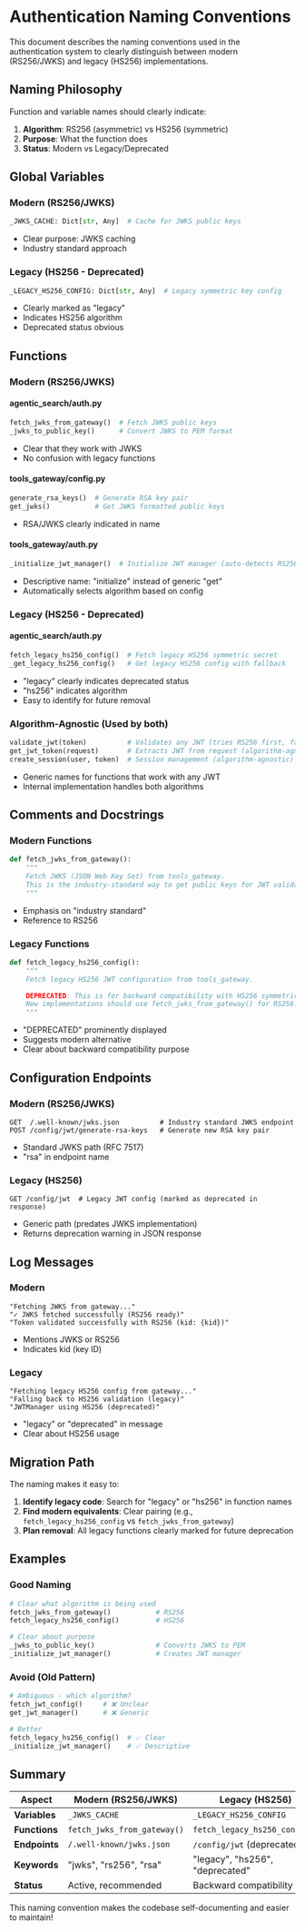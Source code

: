 # Authentication Naming Conventions

This document describes the naming conventions used in the authentication system to clearly distinguish between modern (RS256/JWKS) and legacy (HS256) implementations.

## Naming Philosophy

Function and variable names should clearly indicate:
1. **Algorithm**: RS256 (asymmetric) vs HS256 (symmetric)
2. **Purpose**: What the function does
3. **Status**: Modern vs Legacy/Deprecated

## Global Variables

### Modern (RS256/JWKS)
```python
_JWKS_CACHE: Dict[str, Any]  # Cache for JWKS public keys
```
- Clear purpose: JWKS caching
- Industry standard approach

### Legacy (HS256 - Deprecated)
```python
_LEGACY_HS256_CONFIG: Dict[str, Any]  # Legacy symmetric key config
```
- Clearly marked as "legacy"
- Indicates HS256 algorithm
- Deprecated status obvious

## Functions

### Modern (RS256/JWKS)

#### agentic_search/auth.py
```python
fetch_jwks_from_gateway()  # Fetch JWKS public keys
_jwks_to_public_key()      # Convert JWKS to PEM format
```
- Clear that they work with JWKS
- No confusion with legacy functions

#### tools_gateway/config.py
```python
generate_rsa_keys()  # Generate RSA key pair
get_jwks()           # Get JWKS formatted public keys
```
- RSA/JWKS clearly indicated in name

#### tools_gateway/auth.py
```python
_initialize_jwt_manager()  # Initialize JWT manager (auto-detects RS256 or HS256)
```
- Descriptive name: "initialize" instead of generic "get"
- Automatically selects algorithm based on config

### Legacy (HS256 - Deprecated)

#### agentic_search/auth.py
```python
fetch_legacy_hs256_config()  # Fetch legacy HS256 symmetric secret
_get_legacy_hs256_config()   # Get legacy HS256 config with fallback
```
- "legacy" clearly indicates deprecated status
- "hs256" indicates algorithm
- Easy to identify for future removal

### Algorithm-Agnostic (Used by both)

```python
validate_jwt(token)          # Validates any JWT (tries RS256 first, falls back to HS256)
get_jwt_token(request)       # Extracts JWT from request (algorithm-agnostic)
create_session(user, token)  # Session management (algorithm-agnostic)
```
- Generic names for functions that work with any JWT
- Internal implementation handles both algorithms

## Comments and Docstrings

### Modern Functions
```python
def fetch_jwks_from_gateway():
    """
    Fetch JWKS (JSON Web Key Set) from tools_gateway.
    This is the industry-standard way to get public keys for JWT validation (RS256).
    """
```
- Emphasis on "industry standard"
- Reference to RS256

### Legacy Functions
```python
def fetch_legacy_hs256_config():
    """
    Fetch legacy HS256 JWT configuration from tools_gateway.

    DEPRECATED: This is for backward compatibility with HS256 symmetric keys.
    New implementations should use fetch_jwks_from_gateway() for RS256.
    """
```
- "DEPRECATED" prominently displayed
- Suggests modern alternative
- Clear about backward compatibility purpose

## Configuration Endpoints

### Modern (RS256/JWKS)
```
GET  /.well-known/jwks.json          # Industry standard JWKS endpoint
POST /config/jwt/generate-rsa-keys   # Generate new RSA key pair
```
- Standard JWKS path (RFC 7517)
- "rsa" in endpoint name

### Legacy (HS256)
```
GET /config/jwt  # Legacy JWT config (marked as deprecated in response)
```
- Generic path (predates JWKS implementation)
- Returns deprecation warning in JSON response

## Log Messages

### Modern
```
"Fetching JWKS from gateway..."
"✓ JWKS fetched successfully (RS256 ready)"
"Token validated successfully with RS256 (kid: {kid})"
```
- Mentions JWKS or RS256
- Indicates kid (key ID)

### Legacy
```
"Fetching legacy HS256 config from gateway..."
"Falling back to HS256 validation (legacy)"
"JWTManager using HS256 (deprecated)"
```
- "legacy" or "deprecated" in message
- Clear about HS256 usage

## Migration Path

The naming makes it easy to:
1. **Identify legacy code**: Search for "legacy" or "hs256" in function names
2. **Find modern equivalents**: Clear pairing (e.g., `fetch_legacy_hs256_config` vs `fetch_jwks_from_gateway`)
3. **Plan removal**: All legacy functions clearly marked for future deprecation

## Examples

### Good Naming
```python
# Clear what algorithm is being used
fetch_jwks_from_gateway()           # RS256
fetch_legacy_hs256_config()         # HS256

# Clear about purpose
_jwks_to_public_key()               # Converts JWKS to PEM
_initialize_jwt_manager()           # Creates JWT manager
```

### Avoid (Old Pattern)
```python
# Ambiguous - which algorithm?
fetch_jwt_config()     # ❌ Unclear
get_jwt_manager()      # ❌ Generic

# Better
fetch_legacy_hs256_config()  # ✅ Clear
_initialize_jwt_manager()    # ✅ Descriptive
```

## Summary

| Aspect | Modern (RS256/JWKS) | Legacy (HS256) |
|--------|---------------------|----------------|
| **Variables** | `_JWKS_CACHE` | `_LEGACY_HS256_CONFIG` |
| **Functions** | `fetch_jwks_from_gateway()` | `fetch_legacy_hs256_config()` |
| **Endpoints** | `/.well-known/jwks.json` | `/config/jwt` (deprecated) |
| **Keywords** | "jwks", "rs256", "rsa" | "legacy", "hs256", "deprecated" |
| **Status** | Active, recommended | Backward compatibility only |

This naming convention makes the codebase self-documenting and easier to maintain!
